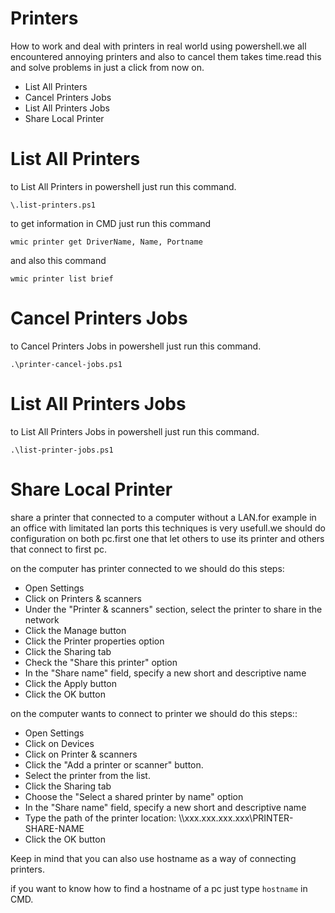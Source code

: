 # Printers
How to work and deal with printers in real world using powershell.we all encountered annoying printers and also to cancel them takes time.read this and solve problems in just a click from now on.

<ul>
<li>List All Printers</li>
<li>Cancel Printers Jobs</li>
<li>List All Printers Jobs</li>
<li>Share Local Printer</li>
</ul>

# List All Printers
to List All Printers in powershell just run this command.

    \.list-printers.ps1

to get information in CMD just run this command

    wmic printer get DriverName, Name, Portname

and also this command 

    wmic printer list brief

# Cancel Printers Jobs
to Cancel Printers Jobs in powershell just run this command.

    .\printer-cancel-jobs.ps1



# List All Printers Jobs
to List All Printers Jobs in powershell just run this command.

    .\list-printer-jobs.ps1

# Share Local Printer
share a printer that connected to a computer without a LAN.for example in an office with limitated lan ports this techniques is very usefull.we should do configuration on both pc.first one that let others to use its printer and others that connect to first pc.

<p>on the computer has printer connected to we should do this steps:</p>
<ul>
<li>Open Settings</li>
<li>Click on Printers & scanners</li>
<li>Under the "Printer & scanners" section, select the printer to share in the network</li>
<li>Click the Manage button</li>
<li>Click the Printer properties option</li>
<li>Click the Sharing tab</li>
<li>Check the "Share this printer" option</li>
<li>In the "Share name" field, specify a new short and descriptive name</li>
<li>Click the Apply button</li>
<li>Click the OK button</li>
</ul>

<p>on the computer wants to connect to printer we should do this steps::</p>
<ul>
<li>Open Settings</li>
<li>Click on Devices</li>
<li>Click on Printer & scanners</li>
<li>Click the "Add a printer or scanner" button.</li>
<li>Select the printer from the list.</li>
<li>Click the Sharing tab</li>
<li>Choose the "Select a shared printer by name" option</li>
<li>In the "Share name" field, specify a new short and descriptive name</li>
<li>Type the path of the printer location: \\xxx.xxx.xxx.xxx\PRINTER-SHARE-NAME</li>
<li>Click the OK button</li>
</ul>
<p>Keep in mind that you can also use hostname as a way of connecting printers.</p>
<p>if you want to know how to find a hostname of a pc just type <code>hostname</code> in CMD.</p>




